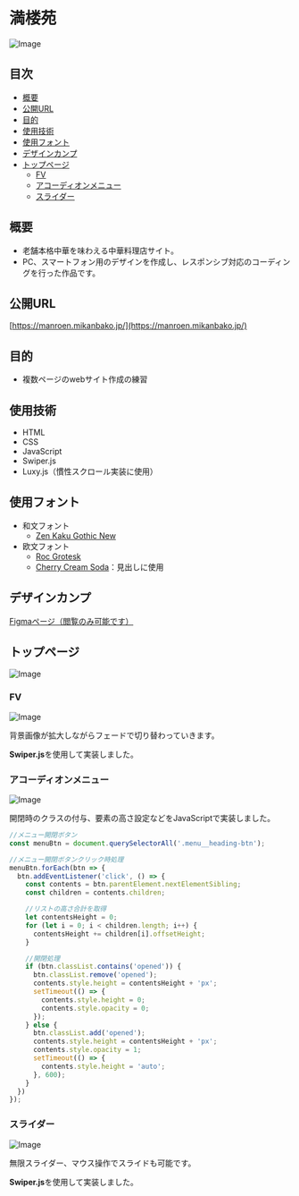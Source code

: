 # 満楼苑<!-- omit in toc -->
![Image](https://github.com/user-attachments/assets/1f68fa56-3b30-4d09-a1a6-bf4892c2264f)

## 目次<!-- omit in toc -->
- [概要](#概要)
- [公開URL](#公開url)
- [目的](#目的)
- [使用技術](#使用技術)
- [使用フォント](#使用フォント)
- [デザインカンプ](#デザインカンプ)
- [トップページ](#トップページ)
  - [FV](#fv)
  - [アコーディオンメニュー](#アコーディオンメニュー)
  - [スライダー](#スライダー)

## 概要
* 老舗本格中華を味わえる中華料理店サイト。
* PC、スマートフォン用のデザインを作成し、レスポンシブ対応のコーディングを行った作品です。

## 公開URL
[https://manroen.mikanbako.jp/](https://manroen.mikanbako.jp/)

## 目的
* 複数ページのwebサイト作成の練習

## 使用技術
* HTML
* CSS
* JavaScript
* Swiper.js
* Luxy.js（慣性スクロール実装に使用）

## 使用フォント
* 和文フォント
  * [Zen Kaku Gothic New](https://fonts.google.com/specimen/Zen+Kaku+Gothic+New)
* 欧文フォント
  * [Roc Grotesk](https://fonts.adobe.com/fonts/roc-grotesk)
  * [Cherry Cream Soda](https://fonts.google.com/specimen/Cherry+Cream+Soda)：見出しに使用

## デザインカンプ
[Figmaページ（閲覧のみ可能です）](https://www.figma.com/file/nkC8xDwqQZOmqGXH1SAPLp/%E6%BA%80%E6%A5%BC%E8%8B%91?type=design&node-id=0%3A1&mode=design&t=C4JPFDmYRPupC1Md-1)

## トップページ
![Image](https://github.com/user-attachments/assets/f0e9cc8b-a6b7-499d-9369-7e0740621759)

### FV
![Image](https://github.com/user-attachments/assets/b8430f8f-8aa8-4382-a779-51913cb0341f)

背景画像が拡大しながらフェードで切り替わっていきます。

**Swiper.js**を使用して実装しました。

### アコーディオンメニュー
![Image](https://github.com/user-attachments/assets/22a0e6a4-53d3-464d-b11f-7ebe41144120)

開閉時のクラスの付与、要素の高さ設定などをJavaScriptで実装しました。

```javascript
//メニュー開閉ボタン
const menuBtn = document.querySelectorAll('.menu__heading-btn');

//メニュー開閉ボタンクリック時処理
menuBtn.forEach(btn => {
  btn.addEventListener('click', () => {
    const contents = btn.parentElement.nextElementSibling;
    const children = contents.children;

    //リストの高さ合計を取得
    let contentsHeight = 0;
    for (let i = 0; i < children.length; i++) {
      contentsHeight += children[i].offsetHeight;
    }

    //開閉処理
    if (btn.classList.contains('opened')) {
      btn.classList.remove('opened');
      contents.style.height = contentsHeight + 'px';
      setTimeout(() => {
        contents.style.height = 0;
        contents.style.opacity = 0;
      });
    } else {
      btn.classList.add('opened');
      contents.style.height = contentsHeight + 'px';
      contents.style.opacity = 1;
      setTimeout(() => {
        contents.style.height = 'auto';
      }, 600);
    }
  })
});
```

### スライダー
![Image](https://github.com/user-attachments/assets/ae03821c-5994-47e4-893b-5f25cde2b106)

無限スライダー、マウス操作でスライドも可能です。

**Swiper.js**を使用して実装しました。